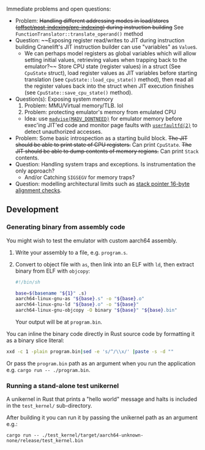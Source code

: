 Immediate problems and open questions:

- Problem: ~~Handling different addressing modes in load/stores ([offset/post-indexing/pre-indexing](https://developer.arm.com/documentation/102374/0102/Loads-and-stores---addressing)) during instruction building~~ See `FunctionTranslator::translate_operand()` method
- Question: ~~Exposing register read/writes to JIT during instruction building
  Cranelift's JIT instruction builder can use "variables" as `Value`s.
  * We can perhaps model registers as global variables which will allow setting
    initial values, retrieving values when trapping back to the emulator?~~
    Store CPU state (register values) in a struct (See `CpuState` struct), load register values as JIT variables before starting translation (see `CpuState::load_cpu_state()` method), then read all the register values back into the struct when JIT execution finishes (see `CpuState::save_cpu_state()` method).
- Question(s): Exposing system memory
  1. Problem: MMU/Virtual memory/TLB. lol
  2. Problem: protecting emulator's memory from emulated CPU
    * Idea: use
      [`madvise(MADV_DONTNEED)`](https://man7.org/linux/man-pages/man2/madvise.2.html)
      for emulator memory before exec'ing JIT'ed code and monitor page faults with
      [`userfaultfd(2)`](https://man7.org/linux/man-pages/man2/userfaultfd.2.html)
      to detect unauthorized accesses.
- Problem: Some basic introspection as a starting build block.
  ~~The JIT should be able to print state of CPU registers.~~ Can print `CpuState`.
  ~~The JIT should be able to dump contents of memory regions.~~ Can print `Stack` contents.
- Question: Handling system traps and exceptions. Is instrumentation the only
  approach?
  * And/or Catching `SIGSEGV` for memory traps?
- Question: modelling architectural limits such as [stack pointer 16-byte alignment checks](https://community.arm.com/arm-community-blogs/b/architectures-and-processors-blog/posts/using-the-stack-in-aarch64-implementing-push-and-pop).

## Development

### Generating binary from assembly code

You might wish to test the emulator with custom aarch64 assembly.

1. Write your assembly to a file, e.g. `program.s`.
2. Convert to object file with `as`, then link into an ELF with `ld`, then extract binary from ELF with `objcopy`:

   ```sh
   #!/bin/sh

   base=$(basename "${1}" .s)
   aarch64-linux-gnu-as "${base}.s" -o "${base}.o"
   aarch64-linux-gnu-ld "${base}.o" -o "${base}"
   aarch64-linux-gnu-objcopy -O binary "${base}" "${base}.bin"
   ```
   Your output will be at `program.bin`.

You can inline the binary code directly in Rust source code by formatting it as a binary slice literal:

```sh
xxd -c 1 -plain program.bin|sed -e 's/^/\\x/' |paste -s -d ""
```

Or pass the `program.bin` path as an argument when you run the application e.g. `cargo run -- ./program.bin`.

### Running a stand-alone test unikernel

A unikernel in Rust that prints a "hello world" message and halts is included in the `test_kernel/` sub-directory.

After building it you can run it by passing the unikernel path as an argument e.g.:

```shell
cargo run -- ./test_kernel/target/aarch64-unknown-none/release/test_kernel.bin
```

